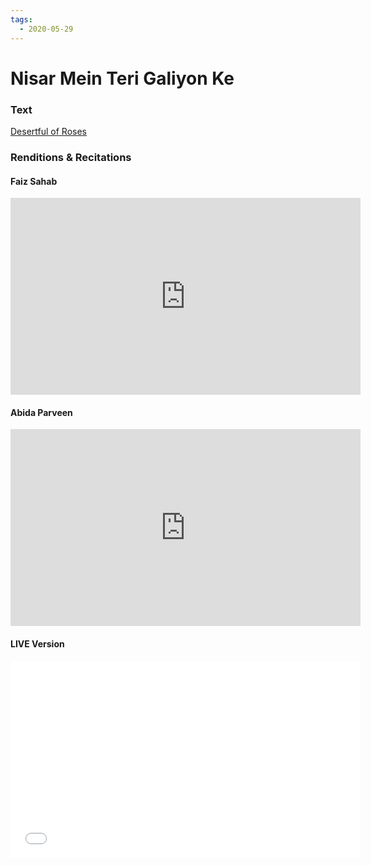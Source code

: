 ```yaml
---
tags:
  - 2020-05-29
---
```

# Nisar Mein Teri Galiyon Ke

### Text
[Desertful of Roses](http://www.columbia.edu/itc/mealac/pritchett/00urdu/3mod/kiernan_faiz/32_burymeunder.pdf)

### Renditions & Recitations

#### Faiz Sahab

<iframe width="560" height="315" src="https://www.youtube.com/embed/EJ6JNMKfwFM" title="YouTube video player" frameborder="0" allow="accelerometer; autoplay; clipboard-write; encrypted-media; gyroscope; picture-in-picture" allowfullscreen></iframe>

#### Abida Parveen

<iframe width="560" height="315" src="https://www.youtube.com/embed/lyOOXyv4ve0" title="YouTube video player" frameborder="0" allow="accelerometer; autoplay; clipboard-write; encrypted-media; gyroscope; picture-in-picture" allowfullscreen></iframe>

#### LIVE Version

<iframe width="560" height="315" src="﻿https://www.youtube.com/embed/b3T2LlgQC-w" title="YouTube video player" frameborder="0" allow="accelerometer; autoplay; clipboard-write; encrypted-media; gyroscope; picture-in-picture" allowfullscreen></iframe>


